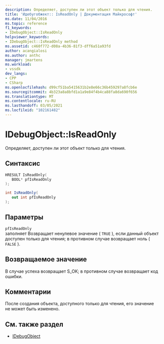 ```yaml
---
description: Определяет, доступен ли этот объект только для чтения.
title: 'Идебугобжект:: IsReadOnly | Документация Майкрософт'
ms.date: 11/04/2016
ms.topic: reference
f1_keywords:
- IDebugObject::IsReadOnly
helpviewer_keywords:
- IDebugObject::IsReadOnly method
ms.assetid: c460f772-d08a-4b36-81f3-dff6a51a93fd
author: acangialosi
ms.author: anthc
manager: jmartens
ms.workload:
- vssdk
dev_langs:
- CPP
- CSharp
ms.openlocfilehash: d99cf51ba5415631b2e8e66c36b459297a8fcb6e
ms.sourcegitcommit: 4b323a8a8bfd1a1a9e84f4b4ca88fa8da690f656
ms.translationtype: MT
ms.contentlocale: ru-RU
ms.lasthandoff: 03/05/2021
ms.locfileid: "102161482"
---
```

# <a name="idebugobjectisreadonly"></a>IDebugObject::IsReadOnly
Определяет, доступен ли этот объект только для чтения.

## <a name="syntax"></a>Синтаксис

```cpp
HRESULT IsReadOnly( 
   BOOL* pfIsReadOnly
);
```

```csharp
int IsReadOnly(
   out int pfIsReadOnly
);
```

## <a name="parameters"></a>Параметры
`pfIsReadOnly`\
заполняет Возвращает ненулевое значение ( `TRUE` ), если данный объект доступен только для чтения; в противном случае возвращает ноль ( `FALSE` ).

## <a name="return-value"></a>Возвращаемое значение
 В случае успеха возвращает S_OK; в противном случае возвращает код ошибки.

## <a name="remarks"></a>Комментарии
 После создания объекта, доступного только для чтения, его значение не может быть изменено.

## <a name="see-also"></a>См. также раздел
- [IDebugObject](../../../extensibility/debugger/reference/idebugobject.md)
